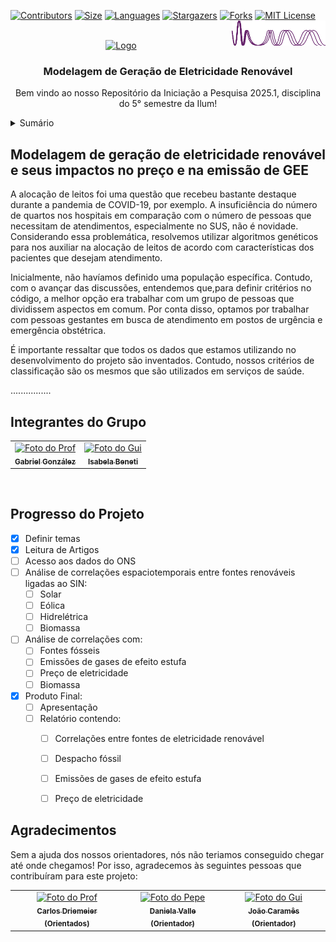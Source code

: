 
<!-- PROJECT SHIELDS -->
<!--
*** I'm using markdown "reference style" links for readability.
*** Reference links are enclosed in brackets [ ] instead of parentheses ( ).
*** See the bottom of this document for the declaration of the reference variables
*** for contributors-url, forks-url, etc. This is an optional, concise syntax you may use.
*** https://www.markdownguide.org/basic-syntax/#reference-style-links
-->
[![Contributors][contributors-shield]][contributors-url]
[![Size][size-shield]][size-url]
[![Languages][languages-shield]][languages-url]
[![Stargazers][stars-shield]][stars-url]
[![Forks][forks-shield]][forks-url]
[![MIT License][license-shield]][license-url]
<img align="right" alt="ilum" height="40" width="150" src="https://github.com/pedrozanineli/pcd.github.io/blob/main/logo1.png">
 
  

<!-- LOGO -->
<br />

<div align="center">
  <a href="![neural](https://user-images.githubusercontent.com/106626661/225796535-51b41213-8397-435d-ab94-dc64551a2da1.gif)">
    <img src="https://github.com/user-attachments/assets/eaac5b3a-6667-4237-ad3a-3eac8f34abfa" alt="Logo" width="220" height="220">
  </a>

  <h3 align="center">Modelagem de Geração de Eletricidade Renovável</h3>

  <p align="center">
    Bem vindo ao nosso Repositório da Iniciação a Pesquisa 2025.1, disciplina do 5° semestre da Ilum!
   
  </p>
</div>



<!-- Sumário -->
<details>
  <summary>Sumário</summary>
  <ol>
    <li>
      <a href="#sobre">Sobre o Projeto</a>
      <ul>
        <li><a href="#integrantes">Integrantes do Grupo</a></li>
      </ul>
    </li>
    <li><a href="#progresso">Progresso do Projeto</a></li>
    <li><a href="#acknowledgments">Agradecimentos</a></li>
  </ol>
</details>



<!-- Sobre o Projeto -->
## Modelagem de geração de eletricidade renovável e seus impactos no preço e na emissão de GEE<a name="sobre"></a>
A alocação de leitos foi uma questão que recebeu bastante destaque durante a pandemia de COVID-19, por exemplo. A insuficiência do número de quartos nos hospitais em comparação com o número de pessoas que necessitam de atendimentos, especialmente no SUS, não é novidade. Considerando essa problemática, resolvemos utilizar algoritmos genéticos para nos auxiliar na alocação de leitos de acordo com características dos pacientes que desejam atendimento.

Inicialmente, não havíamos definido uma população específica. Contudo, com o avançar das discussões, entendemos que,para definir critérios no código, a melhor opção era trabalhar com um grupo de pessoas que dividissem aspectos em comum. Por conta disso, optamos por trabalhar com pessoas gestantes em busca de atendimento em postos de urgência e emergência obstétrica.

É importante ressaltar que todos os dados que estamos utilizando no desenvolvimento do projeto são inventados. Contudo, nossos critérios de classificação são os mesmos que são utilizados em serviços de saúde.

................

## Integrantes do Grupo <a name="integrantes"></a>

<table>
  <tr>
    <td align="center">
      <a href="#">
        <img src="https://github.com/benetao/Projeto_Final_RNAG/assets/106626661/00bba602-403d-4923-918d-e88036e2818b" width="100px;" alt="Foto do Prof"/><br>
        <sub>
          <b>Gabriel González</b>
        </sub>
      </a>
    </td>
    <td align="center">
      <a href="#">
        <img src="https://github.com/benetao/Projeto_Final_RNAG/assets/106626661/bd3e5b7a-7157-4333-b652-54b743c6c39b" width="100px;" alt="Foto do Gui"/><br>
        <sub>
          <b>Isabela Beneti</b>
        </sub>
      </a>
    </td>
  </tr>
</table>
</div>
<div style="display: inline_block"><br>
</div>





<!-- Progresso -->
## Progresso do Projeto <a name="progresso"></a>

- [x] Definir temas
- [x] Leitura de Artigos
- [ ] Acesso aos dados do ONS
- [ ] Análise de correlações espaciotemporais entre fontes renováveis ligadas ao SIN:
    - [ ]   Solar
    - [ ]   Eólica
    - [ ]   Hidrelétrica
    - [ ]   Biomassa

- [ ] Análise de correlações com:
    - [ ]   Fontes fósseis
    - [ ]   Emissões de gases de efeito estufa
    - [ ]   Preço de eletricidade
    - [ ]   Biomassa
- [x] Produto Final:
    - [ ] Apresentação
    - [ ] Relatório contendo:
        -  [ ] Correlações entre fontes de eletricidade renovável
        -  [ ]  Despacho fóssil
        -  [ ]  Emissões de gases de efeito estufa
        -  [ ]  Preço de eletricidade



<!-- ACKNOWLEDGMENTS -->
## Agradecimentos <a name="acknowledgments"></a>

Sem a ajuda dos nossos orientadores, nós não teriamos conseguido chegar até onde chegamos! Por isso, agradecemos às seguintes pessoas que contribuíram para este projeto:
<table>
  <tr>
    <td align="center">
      <a href="#">
        <img src="https://github.com/user-attachments/assets/0ea50a13-ad30-41d7-8a59-129d33e96e12" width="100px;" alt="Foto do Prof"/><br>
        <sub>
          <b>Carlos Driemeier (Orientados)</b>
        </sub>
      </a>
    </td>
    <td align="center">
      <a href="#">
        <img src="https://user-images.githubusercontent.com/106626661/226813480-59ee8d2e-918a-4929-a463-d1fa13599aaf.png" width="100px;" alt="Foto do Pepe"/><br>
        <sub>
          <b>Daniela Valle (Orientador)</b>
        </sub>
      </a>
    </td>
    <td align="center">
      <a href="#">
        <img src="https://github.com/user-attachments/assets/aeceb827-fcfb-4410-940a-1c7ad1eb0c68" width="100px;" alt="Foto do Gui"/><br>
        <sub>
          <b>João Caramês (Orientador) </b>
        </sub>
      </a>
    </td>
  </tr>
</table>
</div>
<div style="display: inline_block"><br>
 

<!-- MARKDOWN LINKS & IMAGES -->
<!-- https://www.markdownguide.org/basic-syntax/#reference-style-links -->
[contributors-shield]: https://img.shields.io/github/contributors/benetao/EletricidadeRenovavel_IP_Ilum_20251.svg?style=for-the-badge
[contributors-url]: https://github.com/benetao/EletricidadeRenovavel_IP_Ilum_20251/graphs/contributors
[forks-shield]: https://img.shields.io/github/forks/benetao/EletricidadeRenovavel_IP_Ilum_20251.svg?style=for-the-badge
[forks-url]: https://github.com/benetao/EletricidadeRenovavel_IP_Ilum_20251/network/members
[stars-shield]: https://img.shields.io/github/stars/benetao/EletricidadeRenovavel_IP_Ilum_20251.svg?style=for-the-badge
[stars-url]: https://github.com/benetao/EletricidadeRenovavel_IP_Ilum_20251/stargazers
[issues-shield]: https://img.shields.io/github/issues/benetao/EletricidadeRenovavel_IP_Ilum_20251.svg?style=for-the-badge
[issues-url]: https://github.com/benetao/EletricidadeRenovavel_IP_Ilum_20251/issues
[license-shield]: https://img.shields.io/github/license/benetao/EletricidadeRenovavel_IP_Ilum_20251.svg?style=for-the-badge
[license-url]: https://github.com/benetao/EletricidadeRenovavel_IP_Ilum_20251/blob/master/LICENSE.txt
[size-shield]: https://img.shields.io/github/repo-size/benetao/EletricidadeRenovavel_IP_Ilum_20251.svg?style=for-the-badge
[size-url]: https://github.com/benetao/EletricidadeRenovavel_IP_Ilum_20251/repo-size
[languages-shield]: https://img.shields.io/github/languages/count/benetao/EletricidadeRenovavel_IP_Ilum_20251.svg?style=for-the-badge
[languages-url]: https://github.com/benetao/EletricidadeRenovavel_IP_Ilum_20251//languages/count

[linkedin-shield]: https://img.shields.io/badge/-LinkedIn-black.svg?style=for-the-badge&logo=linkedin&colorB=555
[linkedin-url]: https://www.linkedin.com/in/isabela-bento-beneti-044183236/
[product-screenshot]: images/screenshot.png
[Next.js]:  <img src="https://user-images.githubusercontent.com/106626661/225801328-741dd00d-8359-40ee-8d73-df715a5813f6.png" alt="Logo" width="80" height="30">
[Next-url]: https://nextjs.org/
[React.js]: https://img.shields.io/badge/React-20232A?style=for-the-badge&logo=react&logoColor=61DAFB
[React-url]: https://reactjs.org/
[Vue.js]: https://img.shields.io/badge/Vue.js-35495E?style=for-the-badge&logo=vuedotjs&logoColor=4FC08D
[Vue-url]: https://vuejs.org/
[Angular.io]: https://img.shields.io/badge/Angular-DD0031?style=for-the-badge&logo=angular&logoColor=white
[Angular-url]: https://angular.io/
[Svelte.dev]: https://img.shields.io/badge/Svelte-4A4A55?style=for-the-badge&logo=svelte&logoColor=FF3E00
[Svelte-url]: https://svelte.dev/
[Laravel.com]: https://img.shields.io/badge/Laravel-FF2D20?style=for-the-badge&logo=laravel&logoColor=white
[Laravel-url]: https://laravel.com
[Bootstrap.com]: https://img.shields.io/badge/Bootstrap-563D7C?style=for-the-badge&logo=bootstrap&logoColor=white
[Bootstrap-url]: https://getbootstrap.com
[JQuery.com]: https://img.shields.io/badge/jQuery-0769AD?style=for-the-badge&logo=jquery&logoColor=white
[JQuery-url]: https://jquery.com 
[ilum-shield]:"https://user-images.githubusercontent.com/106626661/193426698-dea48fae-20be-423c-8680-41c50c6aa247.png"
